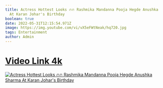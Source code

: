 ```yaml
---
title: Actress Hottest Looks 🔥🔥 Rashmika Mandanna Pooja Hegde Anushka Sharma
  At Karan Johar's Birthday
boolean: true
date: 2022-05-31T12:15:54.971Z
image: https://img.youtube.com/vi/vX5eFWtNeak/hq720.jpg
tags: Entertainment
author: Admin
---
```

# [Video Link 4k](https://dailynewz.xyz/video.php?v=vX5eFWtNeak)
[![Actress Hottest Looks 🔥🔥 Rashmika Mandanna Pooja Hegde Anushka Sharma At Karan Johar's Birthday
](https://img.youtube.com/vi/vX5eFWtNeak/hq720.jpg)](https://dailynewz.xyz/video.php?v=vX5eFWtNeak)